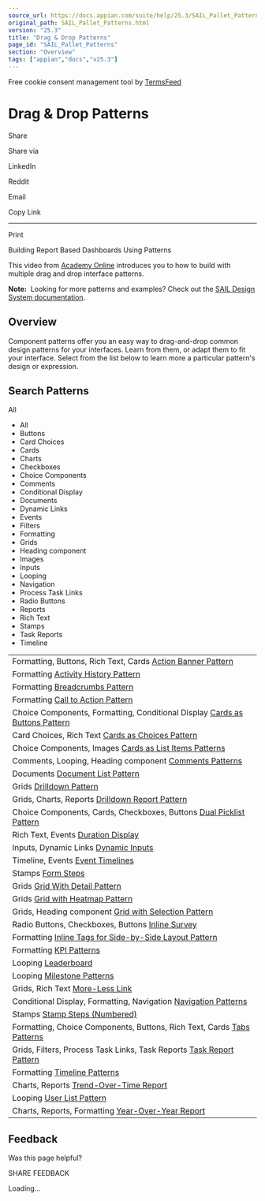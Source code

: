 ```yaml
---
source_url: https://docs.appian.com/suite/help/25.3/SAIL_Pallet_Patterns.html
original_path: SAIL_Pallet_Patterns.html
version: "25.3"
title: "Drag & Drop Patterns"
page_id: "SAIL_Pallet_Patterns"
section: "Overview"
tags: ["appian","docs","v25.3"]
---
```



Free cookie consent management tool by [TermsFeed](https://www.termsfeed.com/)

# Drag & Drop Patterns

Share

Share via

LinkedIn

Reddit

Email

Copy Link

* * *

Print

Building Report Based Dashboards Using Patterns

This video from [Academy Online](https://academy.appian.com/) introduces you to how to build with multiple drag and drop interface patterns.

**Note:**  Looking for more patterns and examples? Check out the [SAIL Design System documentation](sail/home.html).

## Overview

Component patterns offer you an easy way to drag-and-drop common design patterns for your interfaces. Learn from them, or adapt them to fit your interface. Select from the list below to learn more a particular pattern's design or expression.

## Search Patterns

All

-   All
-   Buttons
-   Card Choices
-   Cards
-   Charts
-   Checkboxes
-   Choice Components
-   Comments
-   Conditional Display
-   Documents
-   Dynamic Links
-   Events
-   Filters
-   Formatting
-   Grids
-   Heading component
-   Images
-   Inputs
-   Looping
-   Navigation
-   Process Task Links
-   Radio Buttons
-   Reports
-   Rich Text
-   Stamps
-   Task Reports
-   Timeline

<table class="table table-filter"><tbody><tr data-tag-0="Formatting" data-tag-1="Buttons" data-tag-2="Rich Text" data-tag-3="Cards"><td><div class="media"><div class="media-body"><span class="media-meta pull-right">Formatting, Buttons, Rich Text, Cards</span> <a class="title" href="/suite/help/25.3/alert-banners.html" target="_blank">Action Banner Pattern</a></div></div></td></tr><tr data-tag-0="Formatting"><td><div class="media"><div class="media-body"><span class="media-meta pull-right">Formatting</span> <a class="title" href="/suite/help/25.3/activity-history.html" target="_blank">Activity History Pattern</a></div></div></td></tr><tr data-tag-0="Formatting"><td><div class="media"><div class="media-body"><span class="media-meta pull-right">Formatting</span> <a class="title" href="/suite/help/25.3/breadcrumbs-pattern.html" target="_blank">Breadcrumbs Pattern</a></div></div></td></tr><tr data-tag-0="Formatting"><td><div class="media"><div class="media-body"><span class="media-meta pull-right">Formatting</span> <a class="title" href="/suite/help/25.3/call-to-action-pattern.html" target="_blank">Call to Action Pattern</a></div></div></td></tr><tr data-tag-0="Choice Components" data-tag-1="Formatting" data-tag-2="Conditional Display"><td><div class="media"><div class="media-body"><span class="media-meta pull-right">Choice Components, Formatting, Conditional Display</span> <a class="title" href="/suite/help/25.3/cards-as-buttons-pattern.html" target="_blank">Cards as Buttons Pattern</a></div></div></td></tr><tr data-tag-0="Card Choices" data-tag-1="Rich Text"><td><div class="media"><div class="media-body"><span class="media-meta pull-right">Card Choices, Rich Text</span> <a class="title" href="/suite/help/25.3/cards-as-choices-pattern.html" target="_blank">Cards as Choices Pattern</a></div></div></td></tr><tr data-tag-0="Choice Components" data-tag-1="Images"><td><div class="media"><div class="media-body"><span class="media-meta pull-right">Choice Components, Images</span> <a class="title" href="/suite/help/25.3/cards-as-list-items-pattern.html" target="_blank">Cards as List Items Patterns</a></div></div></td></tr><tr data-tag-0="Comments" data-tag-1="Looping" data-tag-2="Heading component"><td><div class="media"><div class="media-body"><span class="media-meta pull-right">Comments, Looping, Heading component</span> <a class="title" href="/suite/help/25.3/ux_messages_comments.html" target="_blank">Comments Patterns</a></div></div></td></tr><tr data-tag-0="Documents"><td><div class="media"><div class="media-body"><span class="media-meta pull-right">Documents</span> <a class="title" href="/suite/help/25.3/document-list-pattern.html" target="_blank">Document List Pattern</a></div></div></td></tr><tr data-tag-0="Grids"><td><div class="media"><div class="media-body"><span class="media-meta pull-right">Grids</span> <a class="title" href="/suite/help/25.3/drilldown-pattern.html" target="_blank">Drilldown Pattern</a></div></div></td></tr><tr data-tag-0="Grids" data-tag-1="Charts" data-tag-2="Reports"><td><div class="media"><div class="media-body"><span class="media-meta pull-right">Grids, Charts, Reports</span> <a class="title" href="/suite/help/25.3/drilldown-report-pattern.html" target="_blank">Drilldown Report Pattern</a></div></div></td></tr><tr data-tag-0="Choice Components" data-tag-1="Cards" data-tag-2="Checkboxes" data-tag-3="Buttons"><td><div class="media"><div class="media-body"><span class="media-meta pull-right">Choice Components, Cards, Checkboxes, Buttons</span> <a class="title" href="/suite/help/25.3/dual-picklist-pattern.html" target="_blank">Dual Picklist Pattern</a></div></div></td></tr><tr data-tag-0="Rich Text" data-tag-1="Events"><td><div class="media"><div class="media-body"><span class="media-meta pull-right">Rich Text, Events</span> <a class="title" href="/suite/help/25.3/duration-display-pattern.html" target="_blank">Duration Display</a></div></div></td></tr><tr data-tag-0="Inputs" data-tag-1="Dynamic Links"><td><div class="media"><div class="media-body"><span class="media-meta pull-right">Inputs, Dynamic Links</span> <a class="title" href="/suite/help/25.3/dynamic-inputs-pattern.html" target="_blank">Dynamic Inputs</a></div></div></td></tr><tr data-tag-0="Timeline" data-tag-1="Events"><td><div class="media"><div class="media-body"><span class="media-meta pull-right">Timeline, Events</span> <a class="title" href="/suite/help/25.3/event-timeline-pattern.html" target="_blank">Event Timelines</a></div></div></td></tr><tr data-tag-0="Stamps"><td><div class="media"><div class="media-body"><span class="media-meta pull-right">Stamps</span> <a class="title" href="/suite/help/25.3/form-steps-pattern.html" target="_blank">Form Steps</a></div></div></td></tr><tr data-tag-0="Grids"><td><div class="media"><div class="media-body"><span class="media-meta pull-right">Grids</span> <a class="title" href="/suite/help/25.3/grid-with-detail-pattern.html" target="_blank">Grid With Detail Pattern</a></div></div></td></tr><tr data-tag-0="Grids"><td><div class="media"><div class="media-body"><span class="media-meta pull-right">Grids</span> <a class="title" href="/suite/help/25.3/grid-with-heatmap-pattern.html" target="_blank">Grid with Heatmap Pattern</a></div></div></td></tr><tr data-tag-0="Grids" data-tag-1="Heading component"><td><div class="media"><div class="media-body"><span class="media-meta pull-right">Grids, Heading component</span> <a class="title" href="/suite/help/25.3/grid-with-selection-pattern.html" target="_blank">Grid with Selection Pattern</a></div></div></td></tr><tr data-tag-0="Radio Buttons" data-tag-1="Checkboxes" data-tag-2="Buttons"><td><div class="media"><div class="media-body"><span class="media-meta pull-right">Radio Buttons, Checkboxes, Buttons</span> <a class="title" href="/suite/help/25.3/inline-survey-pattern.html" target="_blank">Inline Survey</a></div></div></td></tr><tr data-tag-0="Formatting"><td><div class="media"><div class="media-body"><span class="media-meta pull-right">Formatting</span> <a class="title" href="/suite/help/25.3/inline-tags-for-side-by-side-pattern.html" target="_blank">Inline Tags for Side-by-Side Layout Pattern</a></div></div></td></tr><tr data-tag-0="Formatting"><td><div class="media"><div class="media-body"><span class="media-meta pull-right">Formatting</span> <a class="title" href="/suite/help/25.3/kpis-pattern.html" target="_blank">KPI Patterns</a></div></div></td></tr><tr data-tag-0="Looping"><td><div class="media"><div class="media-body"><span class="media-meta pull-right">Looping</span> <a class="title" href="/suite/help/25.3/leaderboard-pattern.html" target="_blank">Leaderboard</a></div></div></td></tr><tr data-tag-0="Looping"><td><div class="media"><div class="media-body"><span class="media-meta pull-right">Looping</span> <a class="title" href="/suite/help/25.3/milestone_bar.html" target="_blank">Milestone Patterns</a></div></div></td></tr><tr data-tag-0="Grids" data-tag-1="Rich Text"><td><div class="media"><div class="media-body"><span class="media-meta pull-right">Grids, Rich Text</span> <a class="title" href="/suite/help/25.3/more-less.html" target="_blank">More-Less Link</a></div></div></td></tr><tr data-tag-0="Conditional Display" data-tag-1="Formatting" data-tag-2="Navigation"><td><div class="media"><div class="media-body"><span class="media-meta pull-right">Conditional Display, Formatting, Navigation</span> <a class="title" href="/suite/help/25.3/navigation-patterns.html" target="_blank">Navigation Patterns</a></div></div></td></tr><tr data-tag-0="Stamps"><td><div class="media"><div class="media-body"><span class="media-meta pull-right">Stamps</span> <a class="title" href="/suite/help/25.3/stamp-steps-pattern.html" target="_blank">Stamp Steps (Numbered)</a></div></div></td></tr><tr data-tag-0="Formatting" data-tag-1="Choice Components" data-tag-2="Buttons" data-tag-3="Rich Text" data-tag-4="Cards"><td><div class="media"><div class="media-body"><span class="media-meta pull-right">Formatting, Choice Components, Buttons, Rich Text, Cards</span> <a class="title" href="/suite/help/25.3/tabs-pattern.html" target="_blank">Tabs Patterns</a></div></div></td></tr><tr data-tag-0="Grids" data-tag-1="Filters" data-tag-2="Process Task Links" data-tag-3="Task Reports"><td><div class="media"><div class="media-body"><span class="media-meta pull-right">Grids, Filters, Process Task Links, Task Reports</span> <a class="title" href="/suite/help/25.3/task-report-pattern.html" target="_blank">Task Report Pattern</a></div></div></td></tr><tr data-tag-0="Formatting"><td><div class="media"><div class="media-body"><span class="media-meta pull-right">Formatting</span> <a class="title" href="/suite/help/25.3/timeline-pattern.html" target="_blank">Timeline Patterns</a></div></div></td></tr><tr data-tag-0="Charts" data-tag-1="Reports"><td><div class="media"><div class="media-body"><span class="media-meta pull-right">Charts, Reports</span> <a class="title" href="/suite/help/25.3/trend-over-time-report-pattern.html" target="_blank">Trend-Over-Time Report</a></div></div></td></tr><tr data-tag-0="Looping"><td><div class="media"><div class="media-body"><span class="media-meta pull-right">Looping</span> <a class="title" href="/suite/help/25.3/user-list-pattern.html" target="_blank">User List Pattern</a></div></div></td></tr><tr data-tag-0="Charts" data-tag-1="Reports" data-tag-2="Formatting"><td><div class="media"><div class="media-body"><span class="media-meta pull-right">Charts, Reports, Formatting</span> <a class="title" href="/suite/help/25.3/year-over-year-report-pattern.html" target="_blank">Year-Over-Year Report</a></div></div></td></tr></tbody></table>

## Feedback

Was this page helpful?

SHARE FEEDBACK

Loading...